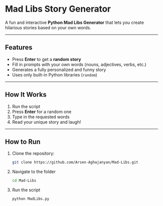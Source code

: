 #  Mad Libs Story Generator

A fun and interactive **Python Mad Libs Generator** that lets you create hilarious stories based on your own words. 

---

##  Features
- Press **Enter** to get a **random story**
- Fill in prompts with your own words (nouns, adjectives, verbs, etc.)
- Generates a fully personalized and funny story
- Uses only built-in Python libraries (`random`)

---

##  How It Works
1. Run the script  
2. Press **Enter** for a random one  
3. Type in the requested words  
4. Read your unique story and laugh!

---

##  How to Run
1. Clone the repository:
   ```bash
   git clone https://github.com/Arsen-Aghajanyan/Mad-Libs.git
2. Navigate to the folder
   ```bash
   cd Mad-Libs
4. Run the script
   ```bash
   python MadLibs.py
